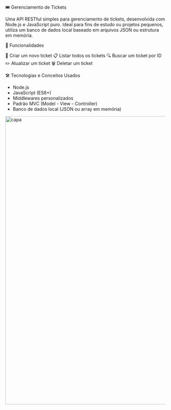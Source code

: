 🎟️ Gerenciamento de Tickets

Uma API RESTful simples para gerenciamento de tickets, desenvolvida com Node.js e JavaScript puro. 
Ideal para fins de estudo ou projetos pequenos, utiliza um banco de dados local baseado em arquivos JSON ou estrutura em memória.

🚀 Funcionalidades

📌 Criar um novo ticket
📋 Listar todos os tickets
🔍 Buscar um ticket por ID
✏️ Atualizar um ticket
🗑️ Deletar um ticket

🛠️ Tecnologias e Conceitos Usados

- Node.js
- JavaScript (ES6+)
- Middlewares personalizados
- Padrão MVC (Model - View - Controller)
- Banco de dados local (JSON ou array em memória)

<img src="/assets/ticket-api-capa.jpg" alt="capa" width="900">
